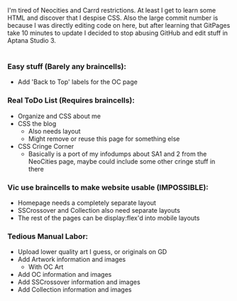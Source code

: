 I'm tired of Neocities and Carrd restrictions. At least I get to learn some HTML and discover that I despise CSS. Also the large commit number is because I was directly editing code on here, but after learning that GitPages take 10 minutes to update I decided to stop abusing GitHub and edit stuff in Aptana Studio 3.
<br /><br />
### Easy stuff (Barely any braincells):
- Add 'Back to Top' labels for the OC page
### Real ToDo List (Requires braincells):
- Organize and CSS about me
- CSS the blog
  - Also needs layout
  - Might remove or reuse this page for something else
- CSS Cringe Corner
  - Basically is a port of my infodumps about SA1 and 2 from the NeoCities page, maybe could include some other cringe stuff in there
### Vic use braincells to make website usable (IMPOSSIBLE):
- Homepage needs a completely separate layout
- SSCrossover and Collection also need separate layouts
- The rest of the pages can be display:flex'd into mobile layouts
### Tedious Manual Labor:
- Upload lower quality art I guess, or originals on GD
- Add Artwork information and images
  - With OC Art
- Add OC information and images
- Add SSCrossover information and images
- Add Collection information and images
